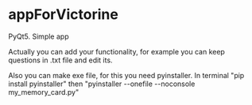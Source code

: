 # appForVictorine

PyQt5. Simple app

Actually you can add your functionality, for example you can keep questions in .txt file and edit its. 

Also you can make exe file, for this you need pyinstaller. In terminal "pip install pyinstaller" then "pyinstaller --onefile --noconsole  my_memory_card.py"

